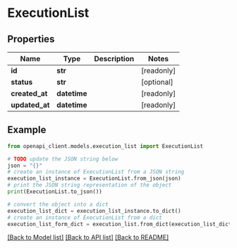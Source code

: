 # ExecutionList


## Properties

Name | Type | Description | Notes
------------ | ------------- | ------------- | -------------
**id** | **str** |  | [readonly] 
**status** | **str** |  | [optional] 
**created_at** | **datetime** |  | [readonly] 
**updated_at** | **datetime** |  | [readonly] 

## Example

```python
from openapi_client.models.execution_list import ExecutionList

# TODO update the JSON string below
json = "{}"
# create an instance of ExecutionList from a JSON string
execution_list_instance = ExecutionList.from_json(json)
# print the JSON string representation of the object
print(ExecutionList.to_json())

# convert the object into a dict
execution_list_dict = execution_list_instance.to_dict()
# create an instance of ExecutionList from a dict
execution_list_form_dict = execution_list.from_dict(execution_list_dict)
```
[[Back to Model list]](../README.md#documentation-for-models) [[Back to API list]](../README.md#documentation-for-api-endpoints) [[Back to README]](../README.md)


